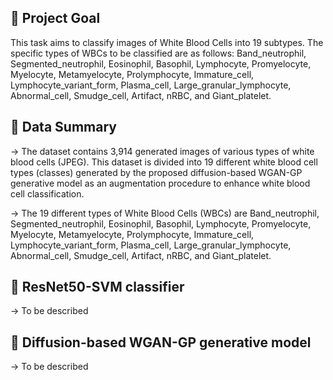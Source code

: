 ## 📖 Project Goal

This task aims to classify images of White Blood Cells into 19 subtypes. The specific types of WBCs to be classified are as follows: Band_neutrophil, Segmented_neutrophil, Eosinophil, Basophil, Lymphocyte, Promyelocyte, Myelocyte, Metamyelocyte, Prolymphocyte, Immature_cell, Lymphocyte_variant_form, Plasma_cell, Large_granular_lymphocyte, Abnormal_cell, Smudge_cell, Artifact, nRBC, and Giant_platelet.

## 📖 Data Summary

-> The dataset contains 3,914 generated images of various types of white blood cells (JPEG). This dataset is divided into 19 different white blood cell types (classes) generated by the proposed diffusion-based WGAN-GP generative model as an augmentation procedure to enhance white blood cell classification.

-> The 19 different types of White Blood Cells (WBCs) are Band_neutrophil, Segmented_neutrophil, Eosinophil, Basophil, Lymphocyte, Promyelocyte, Myelocyte, Metamyelocyte, Prolymphocyte, Immature_cell, Lymphocyte_variant_form, Plasma_cell, Large_granular_lymphocyte, Abnormal_cell, Smudge_cell, Artifact, nRBC, and Giant_platelet.


## 📖 ResNet50-SVM classifier

-> To be described


## 📖 Diffusion-based WGAN-GP generative model

-> To be described



